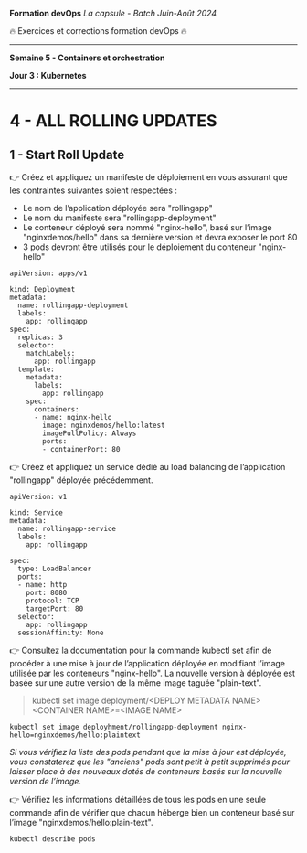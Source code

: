 **Formation devOps**
_La capsule - Batch Juin-Août 2024_

:fire: Exercices et corrections formation devOps :fire:

---

**Semaine 5 - Containers et orchestration**

**Jour 3 : Kubernetes**

---

# 4 - ALL ROLLING UPDATES

## 1 - Start Roll Update

👉 Créez et appliquez un manifeste de déploiement en vous assurant que les contraintes suivantes soient respectées :

- Le nom de l’application déployée sera "rollingapp"
- Le nom du manifeste sera "rollingapp-deployment"
- Le conteneur déployé sera nommé "nginx-hello", basé sur l’image "nginxdemos/hello" dans sa dernière version et devra exposer le port 80
- 3 pods devront être utilisés pour le déploiement du conteneur "nginx-hello"

```
apiVersion: apps/v1

kind: Deployment
metadata:
  name: rollingapp-deployment
  labels:
    app: rollingapp
spec:
  replicas: 3
  selector:
    matchLabels:
      app: rollingapp
  template:
    metadata:
      labels:
        app: rollingapp
    spec:
      containers:
      - name: nginx-hello
        image: nginxdemos/hello:latest
        imagePullPolicy: Always
        ports:
        - containerPort: 80
```

👉 Créez et appliquez un service dédié au load balancing de l’application "rollingapp" déployée précédemment.

```
apiVersion: v1

kind: Service
metadata:
  name: rollingapp-service
  labels:
    app: rollingapp

spec:
  type: LoadBalancer
  ports:
  - name: http
    port: 8080
    protocol: TCP
    targetPort: 80
  selector:
    app: rollingapp
  sessionAffinity: None
```

👉 Consultez la documentation pour la commande kubectl set afin de procéder à une mise à jour de l’application déployée 
en modifiant l’image utilisée par les conteneurs "nginx-hello". La nouvelle version à déployée est basée sur une autre 
version de la même image taguée "plain-text".

> kubectl set image deployment/\<DEPLOY METADATA NAME\> \<CONTAINER NAME\>=\<IMAGE NAME\>

```
kubectl set image deployhment/rollingapp-deployment nginx-hello=nginxdemos/hello:plaintext
```

_Si vous vérifiez la liste des pods pendant que la mise à jour est déployée, vous constaterez que les "anciens" pods sont petit à petit 
supprimés pour laisser place à des nouveaux dotés de conteneurs basés sur la nouvelle version de l’image._

👉 Vérifiez les informations détaillées de tous les pods en une seule commande afin de vérifier que chacun héberge bien un conteneur basé 
sur l’image "nginxdemos/hello:plain-text". 

```
kubectl describe pods
```

